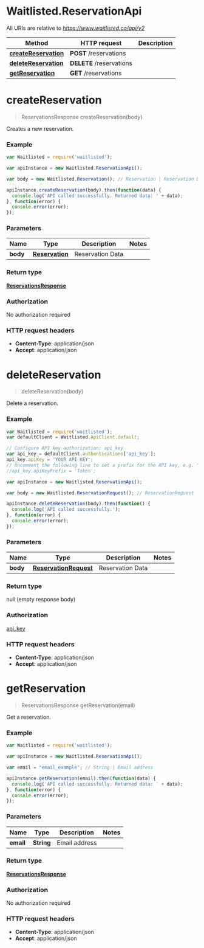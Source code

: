 # Waitlisted.ReservationApi

All URIs are relative to *https://www.waitlisted.co/api/v2*

Method | HTTP request | Description
------------- | ------------- | -------------
[**createReservation**](ReservationApi.md#createReservation) | **POST** /reservations | 
[**deleteReservation**](ReservationApi.md#deleteReservation) | **DELETE** /reservations | 
[**getReservation**](ReservationApi.md#getReservation) | **GET** /reservations | 


<a name="createReservation"></a>
# **createReservation**
> ReservationsResponse createReservation(body)



Creates a new reservation.

### Example
```javascript
var Waitlisted = require('waitlisted');

var apiInstance = new Waitlisted.ReservationApi();

var body = new Waitlisted.Reservation(); // Reservation | Reservation Data

apiInstance.createReservation(body).then(function(data) {
  console.log('API called successfully. Returned data: ' + data);
}, function(error) {
  console.error(error);
});

```

### Parameters

Name | Type | Description  | Notes
------------- | ------------- | ------------- | -------------
 **body** | [**Reservation**](Reservation.md)| Reservation Data | 

### Return type

[**ReservationsResponse**](ReservationsResponse.md)

### Authorization

No authorization required

### HTTP request headers

 - **Content-Type**: application/json
 - **Accept**: application/json

<a name="deleteReservation"></a>
# **deleteReservation**
> deleteReservation(body)



Delete a reservation.

### Example
```javascript
var Waitlisted = require('waitlisted');
var defaultClient = Waitlisted.ApiClient.default;

// Configure API key authorization: api_key
var api_key = defaultClient.authentications['api_key'];
api_key.apiKey = 'YOUR API KEY';
// Uncomment the following line to set a prefix for the API key, e.g. "Token" (defaults to null)
//api_key.apiKeyPrefix = 'Token';

var apiInstance = new Waitlisted.ReservationApi();

var body = new Waitlisted.ReservationRequest(); // ReservationRequest | Reservation Data

apiInstance.deleteReservation(body).then(function() {
  console.log('API called successfully.');
}, function(error) {
  console.error(error);
});

```

### Parameters

Name | Type | Description  | Notes
------------- | ------------- | ------------- | -------------
 **body** | [**ReservationRequest**](ReservationRequest.md)| Reservation Data | 

### Return type

null (empty response body)

### Authorization

[api_key](../README.md#api_key)

### HTTP request headers

 - **Content-Type**: application/json
 - **Accept**: application/json

<a name="getReservation"></a>
# **getReservation**
> ReservationsResponse getReservation(email)



Get a reservation.

### Example
```javascript
var Waitlisted = require('waitlisted');

var apiInstance = new Waitlisted.ReservationApi();

var email = "email_example"; // String | Email address

apiInstance.getReservation(email).then(function(data) {
  console.log('API called successfully. Returned data: ' + data);
}, function(error) {
  console.error(error);
});

```

### Parameters

Name | Type | Description  | Notes
------------- | ------------- | ------------- | -------------
 **email** | **String**| Email address | 

### Return type

[**ReservationsResponse**](ReservationsResponse.md)

### Authorization

No authorization required

### HTTP request headers

 - **Content-Type**: application/json
 - **Accept**: application/json

